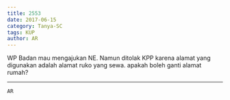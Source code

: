 ```yaml
---
title: 2553
date: 2017-06-15
category: Tanya-SC
tags: KUP
author: AR
---
```


WP Badan mau mengajukan NE. Namun ditolak KPP karena alamat yang digunakan adalah alamat ruko yang sewa. apakah boleh ganti alamat rumah?

---



`AR`
